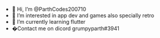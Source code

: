 - 👋 Hi, I’m @ParthCodes200710
- 👀 I’m interested in app dev and games also specially retro
- 🌱 I’m currently learning flutter
- �Contact me on dicord grumpyparth#3941

